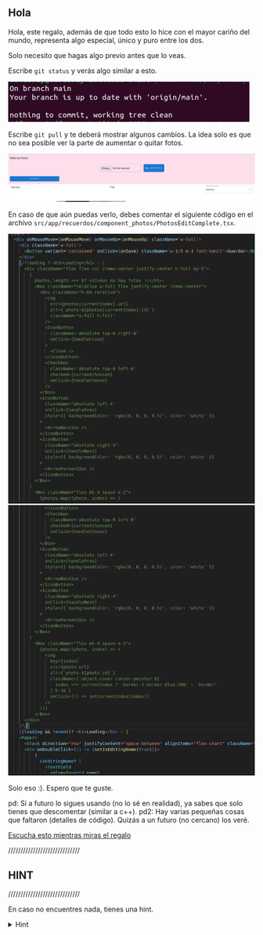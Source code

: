 
## Hola

Hola, este regalo, además de que todo esto lo hice con el mayor cariño del mundo, representa algo especial, único y puro entre los dos. 

Solo necesito que hagas algo previo antes que lo veas.

Escribe `git status` y verás algo similar a esto.

![alt text](readme-images/image.png)

Escribe `git pull` y te deberá mostrar algunos cambios. La idea solo es que no sea posible ver la parte de aumentar o quitar fotos.

![alt text](readme-images/image-1.png)

En caso de que aún puedas verlo, debes comentar el siguiente código en el archivo `src/app/recuerdos/component_photos/PhotosEditComplete.tsx`.

![alt text](readme-images/image-2.png)
![alt text](readme-images/image-3.png)

Solo eso :). Espero que te guste.

pd: Si a futuro lo sigues usando (no lo sé en realidad), ya sabes que solo tienes que descomentar (similar a c++). 
pd2: Hay varias pequeñas cosas que faltaron (detalles de código). Quizás a un futuro (no cercano) los veré.

[Escucha esto mientras miras el regalo](https://www.youtube.com/watch?v=ZOTI95qvxrU)

/////////////////////////////
## HINT
/////////////////////////////

En caso no encuentres nada, tienes una hint.

<details>
  <summary>Hint</summary>
  Tu fecha de nacimiento.
</details>
